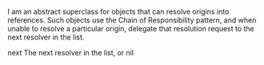 I am an abstract superclass for objects that can resolve origins into references. Such objects use the Chain of Responsibility pattern, and when unable to resolve a particular origin, delegate that resolution request to the next resolver in the list.next	The next resolver in the list, or nil